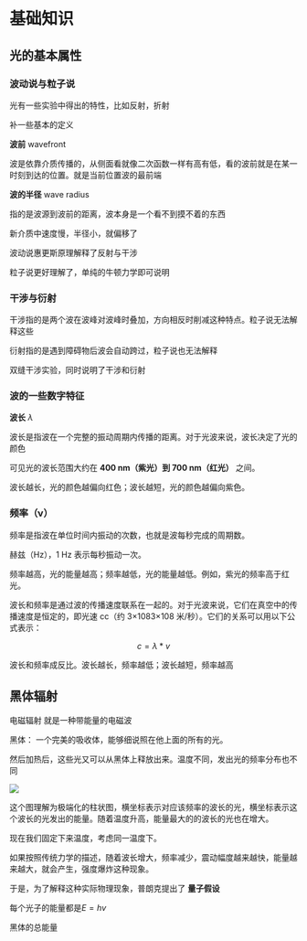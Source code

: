 # 基础知识

## 光的基本属性

### 波动说与粒子说

光有一些实验中得出的特性，比如反射，折射

补一些基本的定义

**波前** wavefront

波是依靠介质传播的，从侧面看就像二次函数一样有高有低，看的波前就是在某一时刻到达的位置。就是当前位置波的最前端

**波的半径** wave radius

指的是波源到波前的距离，波本身是一个看不到摸不着的东西

新介质中速度慢，半径小，就偏移了

波动说惠更斯原理解释了反射与干涉

粒子说更好理解了，单纯的牛顿力学即可说明

### 干涉与衍射

干涉指的是两个波在波峰对波峰时叠加，方向相反时削减这种特点。粒子说无法解释这些

衍射指的是遇到障碍物后波会自动跨过，粒子说也无法解释

双缝干涉实验，同时说明了干涉和衍射

### 波的一些数字特征

**波长** $\lambda$ 

波长是指波在一个完整的振动周期内传播的距离。对于光波来说，波长决定了光的颜色

可见光的波长范围大约在 **400 nm（紫光）到 700 nm（红光）** 之间。

波长越长，光的颜色越偏向红色；波长越短，光的颜色越偏向紫色。

### **频率（ν）**

频率是指波在单位时间内振动的次数，也就是波每秒完成的周期数。

赫兹（Hz），1 Hz 表示每秒振动一次。

频率越高，光的能量越高；频率越低，光的能量越低。例如，紫光的频率高于红光。

波长和频率是通过波的传播速度联系在一起的。对于光波来说，它们在真空中的传播速度是恒定的，即光速 cc（约 3×1083×108 米/秒）。它们的关系可以用以下公式表示：

$$
c = \lambda * v
$$

波长和频率成反比。波长越长，频率越低；波长越短，频率越高

## 黑体辐射

电磁辐射 就是一种带能量的电磁波

黑体： 一个完美的吸收体，能够细说照在他上面的所有的光。

然后加热后，这些光又可以从黑体上释放出来。温度不同，发出光的频率分布也不同

![](https://www.sciencefacts.net/wp-content/uploads/2023/01/Blackbody-Radiation.jpg)

这个图理解为极端化的柱状图，横坐标表示对应该频率的波长的光，横坐标表示这个波长的光发出的能量。随着温度升高，能量最大的的波长的光也在增大。



现在我们固定下来温度，考虑同一温度下。

如果按照传统力学的描述，随着波长增大，频率减少，震动幅度越来越快，能量越来越大，就会产生，强度爆炸这种现象。

于是，为了解释这种实际物理现象，普朗克提出了 **量子假设**

每个光子的能量都是$E = hv$

黑体的总能量
